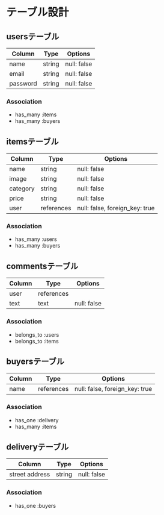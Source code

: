 # テーブル設計

## usersテーブル
| Column   | Type   | Options     |
| -------- | ------ | ----------- |
| name     | string | null: false |
| email    | string | null: false |
| password | string | null: false |

### Association

- has_many :items
- has_many :buyers

## itemsテーブル
| Column    | Type       | Options                        |
| --------- | ---------- | ------------------------------ |
| name      | string     | null: false                    |
| image     | string     | null: false                    |
| category  | string     | null: false                    |
| price     | string     | null: false                    |
| user      | references | null: false, foreign_key: true |

### Association
- has_many :users
- has_many :buyers

## commentsテーブル
| Column | Type       | Options     |
| ------ | ---------- | ----------- |
| user   | references |             |
| text   | text       | null: false |

### Association
- belongs_to :users
- belongs_to :items

## buyersテーブル
| Column | Type       | Options                       |
| ------ | ---------- | ----------------------------- |
| name   | references | null: false, foreign_key: true|

### Association

- has_one :delivery
- has_many :items

## deliveryテーブル
| Column         | Type   | Options     |
| -------------- | ------ | ----------- |
| street address | string | null: false |

### Association

- has_one :buyers
